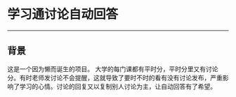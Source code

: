 # 学习通讨论自动回答
---
## 背景
这是一个因为懒而诞生的项目。
大学的每门课都有平时分，平时分里又有讨论分。有时老师发讨论不会提醒，这就导致了要时不时的看有没有讨论发布，严重影响了学习的心情。讨论的回复又以复制别人讨论为主，让自动回答有了希望。
